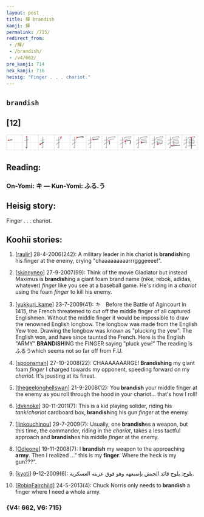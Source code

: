 ```yaml
---
layout: post
title: 揮 brandish
kanji: 揮
permalink: /715/
redirect_from:
 - /揮/
 - /brandish/
 - /v4/662/
pre_kanji: 714
nex_kanji: 716
heisig: "Finger . . . chariot."
---
```


## `brandish`

## [12]

<div class="stroke"><img src="../images/E68FAE.png" /></div>

## Reading:

### On-Yomi: キ &mdash; Kun-Yomi: ふる.う

## Heisig story:

Finger . . . chariot.

## Koohii stories:

1) [<a href="http://kanji.koohii.com/profile/raulir">raulir</a>] 28-4-2006(242): A military leader in his chariot is<strong> brandish</strong>ing his finger at the enemy, crying &quot;chaaaaaaaaarrrgggeeee!&quot;.

2) [<a href="http://kanji.koohii.com/profile/skinnyneo">skinnyneo</a>] 27-9-2007(99): Think of the movie Gladiator but instead Maximus is<strong> brandish</strong>ing a giant foam brand name (nike, rebok, adidas, whatever) <em>finger</em> like you see at a baseball game. He&#039;s riding in a <em>chariot</em> using the foam <em>finger</em> to kill his enemy.

3) [<a href="http://kanji.koohii.com/profile/yukkuri_kame">yukkuri_kame</a>] 23-7-2009(41): キ　Before the Battle of Agincourt in 1415, the French threatened to cut off the middle finger of all captured Englishmen. Without the middle finger it would be impossible to draw the renowned English longbow. The longbow was made from the English Yew tree. Drawing the longbow was known as &quot;plucking the yew&quot;. The English won, and have since taunted the French. Here is the English &quot;ARMY&quot;<strong> BRANDISH</strong>ING the FINGER saying &quot;pluck yew!&quot; The reading is ふるうwhich seems not so far off from F.U.

4) [<a href="http://kanji.koohii.com/profile/spoonsman">spoonsman</a>] 27-10-2008(22): CHAAAAAAARGE! <strong>Brandishing</strong> my giant foam <em>finger</em> I charged towards my opponent, speeding forward on my <em>chariot</em>. It&#039;s jousting at its finest.

5) [<a href="http://kanji.koohii.com/profile/thegeelonghellswan">thegeelonghellswan</a>] 21-9-2008(12): You<strong> brandish</strong> your middle finger at the enemy as you roll through the hood in your chariot... that&#039;s how I roll!

6) [<a href="http://kanji.koohii.com/profile/dvknoke">dvknoke</a>] 30-11-2011(7): This is a kid playing solider, riding his <em>tank</em>/<em>chariot</em> cardboard box,<strong> brandish</strong>ing his gun <em>finger</em> at the enemy.

7) [<a href="http://kanji.koohii.com/profile/jinkouchinou">jinkouchinou</a>] 29-7-2009(7): Usually, one<strong> brandish</strong>es a weapon, but this time, the commander, riding in the <em>chariot</em>, takes a less tactful approach and<strong> brandish</strong>es his middle <em>finger</em> at the enemy.

8) [<a href="http://kanji.koohii.com/profile/Odieone">Odieone</a>] 19-11-2008(7): I <strong>brandish</strong> my weapon to the approaching <strong>army</strong>. Then I realized ...&quot; this is my <strong>finger</strong>. Where the heck is my gun???&quot;.

9) [<a href="http://kanji.koohii.com/profile/kyoti">kyoti</a>] 9-12-2009(6): يلوح: يلوح قائد الجيش بإصبعهه وهو فوق عربته العسكرية.

10) [<a href="http://kanji.koohii.com/profile/RobinFairchild">RobinFairchild</a>] 24-5-2013(4): Chuck Norris only needs to<strong> brandish</strong> a finger where I need a whole army.

### {V4: 662, V6: 715}
